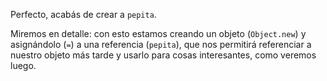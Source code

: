 Perfecto, acabás de crear a `pepita`.

Miremos en detalle: con esto estamos creando un objeto (`Object.new`) y asignándolo (`=`) a una referencia (`pepita`), que nos permitirá referenciar a nuestro objeto más tarde y usarlo para cosas interesantes, como veremos luego.


